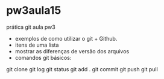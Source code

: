 # pw3aula15
prática git aula pw3

* exemplos de como utilizar o git + Github.
* itens de uma lista
* mostrar as diferenças de versão dos arquivos
* comandos git básicos:

git clone
git log
git status
git add .
git commit 
git push
git pull


